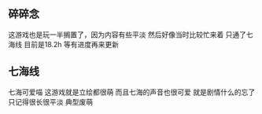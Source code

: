 ## 碎碎念
这游戏也是玩一半搁置了，因为内容有些平淡
然后好像当时比较忙来着
只通了七海线
目前是18.2h
等有进度再来更新

## 七海线
七海可爱喵
这游戏就是立绘都很萌
而且七海的声音也很可爱
就是剧情什么的忘了
只记得很长很平淡
典型废萌
